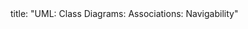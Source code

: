 <frontmatter>
title: "UML: Class Diagrams: Associations: Navigability"
</frontmatter>

<include src="unit-inPage-asFlat.md" boilerplate />